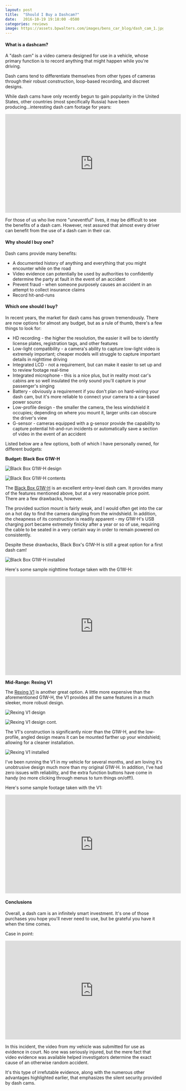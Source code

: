 ```yaml
---
layout: post
title:  "Should I Buy a Dashcam?"
date:   2016-10-19 19:18:00 -0500
categories: reviews
image: https://assets.bpwalters.com/images/bens_car_blog/dash_cam_1.jpg
---
```


#### What is a dashcam?

<span class="is-first-letter">A</span> "dash cam" is a video camera designed for use in a vehicle, whose primary function is to record anything that might happen while you're driving.

Dash cams tend to differentiate themselves from other types of cameras through their robust construction, loop-based recording, and discreet designs.

While dash cams have only recently begun to gain popularity in the United States, other countries (most specifically Russia) have been producing...interesting dash cam footage for years:

<iframe width="560" height="315" src="https://www.youtube.com/embed/hlxHPJAONpE" frameborder="0" allowfullscreen></iframe>

For those of us who live more "uneventful" lives, it may be difficult to see the benefits of a dash cam.  However, rest assured that almost every driver can benefit from the use of a dash cam in their car.

#### Why should I buy one?

Dash cams provide many benefits:

* A documented history of anything and everything that you might encounter while on the road
* Video evidence can potentially be used by authorities to confidently determine the party at fault in the event of an accident
* Prevent fraud - when someone purposely causes an accident in an attempt to collect insurance claims
* Record hit-and-runs

#### Which one should I buy?

In recent years, the market for dash cams has grown tremendously.  There are now options for almost any budget, but as a rule of thumb, there's a few things to look for:

* HD recording - the higher the resolution, the easier it will be to identify license plates, registration tags, and other features
* Low-light compatibility - a camera's ability to capture low-light video is extremely important; cheaper models will struggle to capture important details in nighttime driving
* Integrated LCD - not a requirement, but can make it easier to set up and to review footage real-time
* Integrated microphone - this is a nice plus, but in reality most car's cabins are so well insulated the only sound you'll capture is your passenger's singing
* Battery - obviously a requirement if you don't plan on hard-wiring your dash cam, but it's more reliable to connect your camera to a car-based power source
* Low-profile design - the smaller the camera, the less windshield it occupies; depending on where you mount it, larger units can obscure the driver's view 
* G-sensor - cameras equipped with a g-sensor provide the capability to capture potential hit-and-run incidents or automatically save a section of video in the event of an accident

Listed below are a few options, both of which I have personally owned, for different budgets:

**Budget: Black Box G1W-H**

![Black Box G1W-H design](http://i.imgur.com/HZaYNBQ.jpg)

![Black Box G1W-H contents](http://i.imgur.com/qy9POi1.jpg)

The [Black Box G1W-H](https://www.amazon.com/Black-Box-G1W-H-Hidden-Dashboard/dp/B00HMNFWYW/ref=sr_1_1?ie=UTF8&qid=1471637898&sr=8-1&keywords=black+box+g1wh) is an excellent entry-level dash cam.  It provides many of the features mentioned above, but at a very reasonable price point.  There are a few drawbacks, however.

The provided suction mount is fairly weak, and I would often get into the car on a hot day to find the camera dangling from the windshield.  In addition, the cheapness of its construction is readily apparent - my G1W-H's USB charging port became extremely finicky after a year or so of use, requiring the cable to be seated in a very certain way in order to remain powered on consistently.

Despite these drawbacks, Black Box's G1W-H is still a great option for a first dash cam!

![Black Box G1W-H installed](http://i.imgur.com/2xYyk7Y.jpg)

Here's some sample nighttime footage taken with the G1W-H:

<iframe width="560" height="315" src="https://www.youtube.com/embed/YIJbp9AGUIk" frameborder="0" allowfullscreen></iframe>

**Mid-Range: Rexing V1**

The [Rexing V1](https://www.amazon.com/Rexing-Dashboard-Recorder-G-Sensor-Recording/dp/B00X528FNE/ref=sr_1_1?ie=UTF8&qid=1471639091&sr=8-1&keywords=rexing+v1) is another great option.  A little more expensive than the aforementioned G1W-H, the V1 provides all the same features in a much sleeker, more robust design.

![Rexing V1 design](http://i.imgur.com/UAAxoCW.jpg)

![Rexing V1 design cont.](http://i.imgur.com/Myujeiq.jpg)

The V1's construction is significantly nicer than the G1W-H, and the low-profile, angled design means it can be mounted farther up your windshield; allowing for a cleaner installation.

![Rexing V1 installed](http://i.imgur.com/qF8B1OH.jpg)

I've been running the V1 in my vehicle for several months, and am loving it's unobtrusive design much more than my original G1W-H.  In addition, I've had zero issues with reliability, and the extra function buttons have come in handy (no more clicking through menus to turn things on/off!).

Here's some sample footage taken with the V1:

<iframe width="560" height="315" src="https://www.youtube.com/embed/cHXVZWWIkdI" frameborder="0" allowfullscreen></iframe>

#### Conclusions

Overall, a dash cam is an infinitely smart investment.  It's one of those purchases you hope you'll never need to use, but be grateful you have it when the time comes.

Case in point:

<iframe width="560" height="315" src="https://www.youtube.com/embed/O2NEYFAu7gw" frameborder="0" allowfullscreen></iframe>

In this incident, the video from my vehicle was submitted for use as evidence in court.  No one was seriously injured, but the mere fact that video evidence was available helped investigators determine the exact cause of an otherwise random accident.

It's this type of irrefutable evidence, along with the numerous other advantages highlighted earlier, that emphasizes the silent security provided by dash cams.